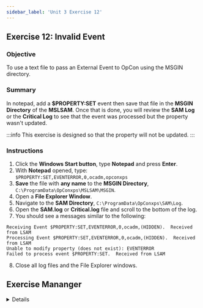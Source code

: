 ```yaml
---
sidebar_label: 'Unit 3 Exercise 12'
---
```


## Exercise 12: Invalid Event

### Objective

To use a text file to pass an External Event to OpCon using the MSGIN directory.

### Summary

In notepad, add a **$PROPERTY:SET** event then save that file in the **MSGIN Directory** of the **MSLSAM**. Once that is done, you will review the **SAM Log** or the **Critical Log** to see that the event was processed but the property wasn't updated.

:::info
This exercise is designed so that the property will not be updated.
:::

### Instructions

1.	Click the **Windows Start button**, type **Notepad** and press **Enter**.
2.	With **Notepad** opened, type: ```$PROPERTY:SET,EVENTERROR,0,ocadm,opconxps```
3.	**Save** the file with **any name** to the **MSGIN Directory**, ```C:\ProgramData\OpConxps\MSLSAM\MSGIN```.
4.	Open a **File Explorer Window**.
5.  Navigate to the **SAM Directory**, ```C:\ProgramData\OpConxps\SAM\Log```.
6.  Open the **SAM.log** or **Critical.log** file and scroll to the bottom of the log.
7.  You should see a messages similar to the following:
```
Receiving Event $PROPERTY:SET,EVENTERROR,0,ocadm,(HIDDEN).  Received from LSAM
Processing Event $PROPERTY:SET,EVENTERROR,0,ocadm,(HIDDEN).  Received from LSAM
Unable to modify property (does not exist): EVENTERROR
Failed to process event $PROPERTY:SET.  Received from LSAM
```
8.	Close all log files and the File Explorer windows.


## Exercise Mananger

<details>

:::tip [Walkthrough Video - Unit 3 Exercise 12](../static/videobasic/U3E12.mp4)

:::


1.	Open **Notepad** (click the **Windows Start button**, type **Notepad** and press **Enter**).
2.	With **Notepad** opened, type: ```$PROPERTY:SET,EVENTERROR,0,ocadm,opconxps```
3.	**Save** the file (**any name**) under: ```C:\ProgramData\OpConxps\MSLSAM\MSGIN```
4.	Go back to Enterprise Manager and open the **SAM** log.
5.	Check the messages (Property does not exist).
6.	Open the **Critical** log.
7.	Check the messages (Property does not exist).
8.	Close all log tabs and **Notepad**.

</details>
